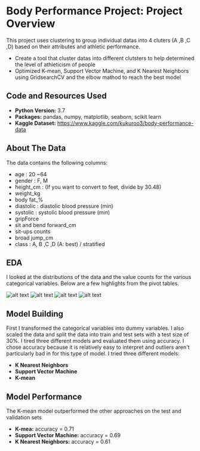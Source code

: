 # Body Performance Project: Project Overview
This project uses clustering to group individual datas into 4 cluters (A ,B ,C ,D) based on their attributes and athletic performance.
* Create a tool that cluster datas into different clutsters to help determined the level of athleticism of people
* Optimized K-mean, Support Vector Machine, and K Nearest Neighbors using GridsearchCV and the elbow mathod to reach the best model
## Code and Resources Used
* **Python Version:** 3.7
* **Packages:** pandas, numpy, matplotlib, seaborn, scikit learn
* **Kaggle Dataset:** https://www.kaggle.com/kukuroo3/body-performance-data
## About The Data
The data contains the following columns:
* age : 20 ~64
* gender : F, M
* height_cm : (If you want to convert to feet, divide by 30.48)
* weight_kg
* body fat_%
* diastolic : diastolic blood pressure (min)
* systolic : systolic blood pressure (min)
* gripForce
* sit and bend forward_cm
* sit-ups counts
* broad jump_cm
* class : A, B ,C ,D (A: best) / stratified

## EDA
I looked at the distributions of the data and the value counts for the various categorical variables. Below are a few highlights from the pivot tables.

![alt text](https://github.com/Panasak/body_performance_project/blob/main/EDA/age.png)
![alt text](https://github.com/Panasak/body_performance_project/blob/main/EDA/box.png)
![alt text](https://github.com/Panasak/body_performance_project/blob/main/EDA/corr.png)
![alt text](https://github.com/Panasak/body_performance_project/blob/main/EDA/fat.png)
## Model Building
First I transformed the categorical variables into dummy variables. I also scaled the data and split the data into train and test sets with a test size of 30%.
I tired three different models and evaluated them using accuracy. I chose accuracy because it is relatively easy to interpret and outliers aren't particularly bad in for this type of model.
I tried three different models:
* **K Nearest Neighbors**
* **Support Vector Machine** 
* **K-mean**
## Model Performance
The K-mean model outperformed the other approaches on the test and validation sets
* **K-mea:** accuracy = 0.71
* **Support Vector Machine:** accuracy = 0.69
* **K Nearest Neighbors:** accuracy = 0.61
